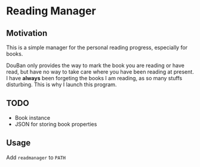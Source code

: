 # Reading Manager

## Motivation

This is a simple manager for the personal reading progress, especially for books.

DouBan only provides the way to mark the book you are reading or have read, 
but have no way to take care where you have been reading at present.
I have **always** been forgeting the books I am reading, as so many stuffs disturbing.
This is why I launch this program.

## TODO

- Book instance
- JSON for storing book properties 

## Usage

Add `readmanager` to `PATH`
